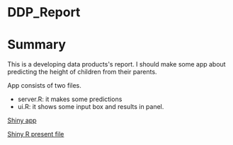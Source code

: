 # DDP_Report

# Summary

This is a developing data products's report. I should make some app about predicting the height of children from their parents.

App consists of two files.
- server.R: it makes some predictions
- ui.R: it shows some input box and results in panel.

[Shiny app](https://skkong.shinyapps.io/DdpApp)

[Shiny R present file](http://rpubs.com/skkong/ddp_report)
